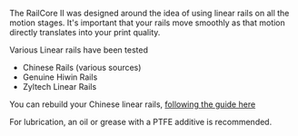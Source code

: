 The RailCore II was designed around the idea of using linear rails on all the motion stages.  It's important that your rails move smoothly as that motion directly translates into your print quality.

Various Linear rails have been tested

 * Chinese Rails (various sources)
 * Genuine Hiwin Rails
 * Zyltech Linear Rails

You can rebuild your Chinese linear rails, [following the guide here](https://forum.railcore.org/app.php/kb/viewarticle?a=2)

For lubrication, an oil or grease with a PTFE additive is recommended.
